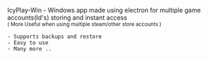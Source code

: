 IcyPlay-Win - Windows app made using electron for multiple game accounts(Id's) storing and instant access  
        <sub>( More Useful when using multiple steam/other store accounts )</sub>
        
    - Supports backups and restore
    - Easy to use
    - Many more ..
